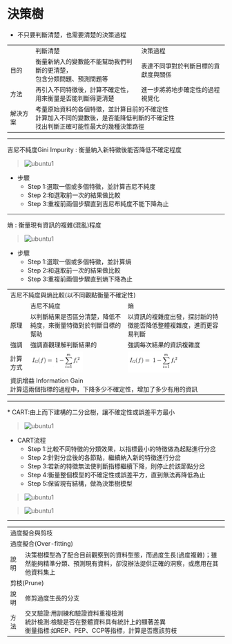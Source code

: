 # 決策樹
*   不只要判斷清楚，也需要清楚的決策過程
<table>
    <tr>
        <td></td>	 
        <td>判斷清楚</td>
		<td>決策過程</td>
    </tr>	
    <tr>
        <td>目的</td>	 
        <td>衡量新納入的變數能不能幫助我們判斷的更清楚，<br>包含分類問題、預測問題等</td>
		<td>表達不同爭對於判斷目標的貢獻度與關係</td>
    </tr>
    <tr>
        <td>方法</td>	 
        <td>再引入不同特徵後，計算不確定性，<br>用來衡量是否能判斷得更清楚</td>
		<td>進一步將將地步確定性的過程視覺化</td>
    </tr>	
	<tr>
        <td>解決方案</td>	 
        <td colspan="2">考量原始資料的各個特徵，並計算目前的不確定性<br>計算加入不同的變數後，是否能降低判斷的不確定性<br>找出判斷正確可能性最大的幾種決策路徑</td>
    </tr>
</table>
<hr/>
吉尼不純度Gini Impurity : 衡量納入新特徵後能否降低不確定程度

> ![ubuntu1](../master/images/tree1.png)

* 步驟
  * Step 1:選取一個或多個特徵，並計算吉尼不純度
  * Step 2:和選取前一次的結果做比較
  * Step 3:重複前兩個步驟直到吉尼布純度不能下降為止
<hr/>  
熵 : 衡量現有資訊的複雜(混亂)程度

> ![ubuntu1](../master/images/tree2.png)

* 步驟
  * Step 1:選取一個或多個特徵，並計算熵
  * Step 2:和選取前一次的結果做比較
  * Step 3:重複前兩個步驟直到熵下降為止
  
<table>
    <tr>
        <td colspan="3">吉尼不純度與熵比較(以不同觀點衡量不確定性)</td>
    </tr>
    <tr>
        <td></td>	 
        <td>吉尼不純度</td>
		<td>熵</td>
    </tr>	
    <tr>
        <td>原理</td>	 
        <td>以判斷結果是否區分清楚，降低不純度，來衡量特徵對於判斷目標的幫助</td>
		<td>以資訊的複雜度出發，探討新的特徵能否降低整體複雜度，進而更容易判斷</td>
    </tr>
    <tr>
        <td>強調</td>	 
        <td>強調直觀理解判斷結果的</td>
		<td>強調每次結果的資訊複雜度</td>
    </tr>	
	<tr>
        <td>計算方式</td>	 
        <td><img src="https://github.com/yijinwu1/R/blob/master/images/tree3.png"></td>
        <td><img src="https://github.com/yijinwu1/R/blob/master/images/tree3.png"></td>
    </tr>
    <tr>
        <td colspan="3">資訊增益 Information Gain<br>計算這兩個指標的過程中，下降多少不確定性，增加了多少有用的資訊</td>
    </tr>	
</table>
<hr/>
*   CART:由上而下建構的二分岔樹，讓不確定性或誤差平方最小

> ![ubuntu1](../master/images/tree5.png)  

* CART流程
  * Step 1:比較不同特徵的分類效果，以指標最小的特徵做為起點進行分岔
  * Step 2:針對分岔後的各節點，繼續納入新的特徵進行分岔
  * Step 3:若新的特徵無法使判斷指標繼續下降，則停止於該節點分岔
  * Step 4:衡量整個模型的不確定性或誤差平方，直到無法再降低為止
  * Step 5:保留現有結構，做為決策樹模型   

> ![ubuntu1](../master/images/tree6.png) 

> ![ubuntu1](../master/images/tree7.png) 

<hr/>
<table>
    <tr>
        <td colspan="2">過度擬合與剪枝</td>	 
    </tr>	
    <tr>
        <td colspan="2">過度擬合(Over-fitting)</td>	 
    </tr>
    <tr>
        <td>說明</td>	 
        <td>決策樹模型為了配合目前觀察到的資料型態，而過度生長(過度複雜)；雖然能夠精準分類、預測現有資料，卻沒辦法提供正確的洞察，或應用在其他資料集上</td>
    </tr>
    <tr>
        <td colspan="2">剪枝(Prune)</td>	 
    </tr>	
	<tr>
        <td>說明</td>	 
        <td>修剪過度生長的分支</td>
    </tr>
	<tr>
        <td>方法</td>	 
        <td>交叉驗證:用訓練和驗證資料重複檢測<br>統計檢測:檢驗是否在整體資料具有統計上的顯著差異<br>衡量指標:如REP、PEP、CCP等指標，計算是否應該剪枝</td>
    </tr>	
</table> 
